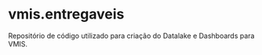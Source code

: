 # vmis.entregaveis
Repositório de código utilizado para criação do Datalake e Dashboards para VMIS.
